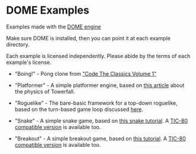# DOME Examples

Examples made with the [DOME engine](https://domeengine.com)

Make sure DOME is installed, then you can point it at each example directory.

Each example is licensed independently. Please abide by the terms of each example's license.

- "Boing!" - Pong clone from ["Code The Classics Volume 1"](https://wireframe.raspberrypi.org/books/code-the-classics1)

- "Platformer" - A simple platformer engine, based on [this article](https://mattmakesgames.tumblr.com/post/127890619821/towerfall-physics) about the physics of Towerfall.

- "Roguelike" - The bare-basic framework for a top-down roguelike, based on the turn-based game loop discussed [here](https://journal.stuffwithstuff.com/2014/07/15/a-turn-based-game-loop/).

- "Snake" - A simple snake game, based on [this snake tutorial](https://github.com/nesbox/TIC-80/wiki/Snake-Clone-tutorial). A [TIC-80 compatible version](https://github.com/NinjasCL/snake) is available too.

- "Breakout" - A simple breakout game, based on [this tutorial](https://github.com/digitsensitive/tic-80-tutorials/tree/master/tutorials/breakout). A [TIC-80 compatible version](https://github.com/NinjasCL/breakout) is available too.
